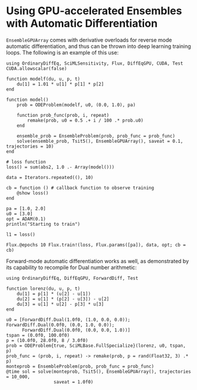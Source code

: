 # Using GPU-accelerated Ensembles with Automatic Differentiation

`EnsembleGPUArray` comes with derivative overloads for reverse mode automatic differentiation,
and thus can be thrown into deep learning training loops. The following is an example
of this use:

```@example ad
using OrdinaryDiffEq, SciMLSensitivity, Flux, DiffEqGPU, CUDA, Test
CUDA.allowscalar(false)

function modelf(du, u, p, t)
    du[1] = 1.01 * u[1] * p[1] * p[2]
end

function model()
    prob = ODEProblem(modelf, u0, (0.0, 1.0), pa)

    function prob_func(prob, i, repeat)
        remake(prob, u0 = 0.5 .+ i / 100 .* prob.u0)
    end

    ensemble_prob = EnsembleProblem(prob, prob_func = prob_func)
    solve(ensemble_prob, Tsit5(), EnsembleGPUArray(), saveat = 0.1, trajectories = 10)
end

# loss function
loss() = sum(abs2, 1.0 .- Array(model()))

data = Iterators.repeated((), 10)

cb = function () # callback function to observe training
    @show loss()
end

pa = [1.0, 2.0]
u0 = [3.0]
opt = ADAM(0.1)
println("Starting to train")

l1 = loss()

Flux.@epochs 10 Flux.train!(loss, Flux.params([pa]), data, opt; cb = cb)
```

Forward-mode automatic differentiation works as well, as demonstrated by its capability
to recompile for Dual number arithmetic:

```@example ad
using OrdinaryDiffEq, DiffEqGPU, ForwardDiff, Test

function lorenz(du, u, p, t)
    du[1] = p[1] * (u[2] - u[1])
    du[2] = u[1] * (p[2] - u[3]) - u[2]
    du[3] = u[1] * u[2] - p[3] * u[3]
end

u0 = [ForwardDiff.Dual(1.0f0, (1.0, 0.0, 0.0)); ForwardDiff.Dual(0.0f0, (0.0, 1.0, 0.0));
      ForwardDiff.Dual(0.0f0, (0.0, 0.0, 1.0))]
tspan = (0.0f0, 100.0f0)
p = (10.0f0, 28.0f0, 8 / 3.0f0)
prob = ODEProblem{true, SciMLBase.FullSpecialize}(lorenz, u0, tspan, p)
prob_func = (prob, i, repeat) -> remake(prob, p = rand(Float32, 3) .* p)
monteprob = EnsembleProblem(prob, prob_func = prob_func)
@time sol = solve(monteprob, Tsit5(), EnsembleGPUArray(), trajectories = 10_000,
                  saveat = 1.0f0)
```
